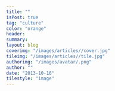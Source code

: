 ```yaml
---
title: ""
isPost: true
tag: "culture"
color: "orange"
header: 
summary: 
layout: blog
coverimg: "/images/articles//cover.jpg"
tileimg: "/images/articles//tile.jpg"
authorimg: "/images/avatar/.png"
author: ""
date: "2013-10-10"
tilestyle: "image"
---
```


